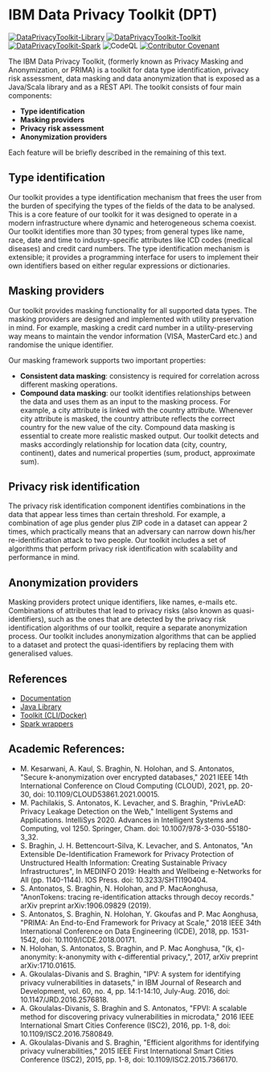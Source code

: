 # IBM Data Privacy Toolkit (DPT)
[![DataPrivacyToolkit-Library](https://github.com/IBM/data-privacy-toolkit/actions/workflows/library.yml/badge.svg?branch=main)](https://github.com/IBM/data-privacy-toolkit/actions/workflows/library.yml)
[![DataPrivacyToolkit-Toolkit](https://github.com/IBM/data-privacy-toolkit/actions/workflows/toolkit.yml/badge.svg?branch=main)](https://github.com/IBM/data-privacy-toolkit/actions/workflows/toolkit.yml)
[![DataPrivacyToolkit-Spark](https://github.com/IBM/data-privacy-toolkit/actions/workflows/spark.yml/badge.svg?branch=main)](https://github.com/IBM/data-privacy-toolkit/actions/workflows/spark.yml)
![CodeQL](https://github.com/IBM/data-privacy-toolkit/actions/workflows/codeql.yml/badge.svg)
[![Contributor Covenant](https://img.shields.io/badge/Contributor%20Covenant-v2.0%20adopted-ff69b4.svg)](./CODE_OF_CONDUCT.md) 

The IBM Data Privacy Toolkit, (formerly known as Privacy Masking and Anonymization, or PRIMA) is a toolkit for data type identification, privacy risk assessment, data masking and data anonymization that is exposed as a Java/Scala library and as a REST API.
The toolkit consists of four main components:
- **Type identification**
- **Masking providers**
- **Privacy risk assessment**
- **Anonymization providers**

Each feature will be briefly described in the remaining of this text.

## Type identification
Our toolkit provides a type identification mechanism that frees the user from the burden of specifying the types of the fields of the data to be analysed.
This is a core feature of our toolkit for it was designed to operate in a modern infrastructure where dynamic and heterogeneous schema coexist.
Our toolkit identifies more than 30 types; from general types like name, race, date and time to industry-specific attributes like ICD codes (medical diseases) and credit card numbers.
The type identification mechanism is extensible; it provides a programming interface for users to implement their own identifiers based on either regular expressions or dictionaries.

## Masking providers
Our toolkit provides masking functionality for all supported data types.
The masking providers are designed and implemented with utility preservation in mind.
For example, masking a credit card number in a utility-preserving way means to maintain the vendor information (VISA, MasterCard etc.) and randomise the unique identifier.

Our masking framework supports two important properties:

- **Consistent data masking**: consistency is required for correlation across different masking operations.
- **Compound data masking**: our toolkit identifies relationships between the data and uses them as an input to the masking process.
For example, a city attribute is linked with the country attribute.
Whenever city attribute is masked, the country attribute reflects the correct country for the new value of the city.
Compound data masking is essential to create more realistic masked output.
Our toolkit detects and masks accordingly relationship for location data (city, country, continent), dates and numerical properties (sum, product, approximate sum).

## Privacy risk identification
The privacy risk identification component identifies combinations in the data that appear less times than certain threshold.
For example, a combination of age plus gender plus ZIP code in a dataset can appear 2 times, which practically means that an adversary can narrow down his/her re-identification attack to two people.
Our toolkit includes a set of algorithms that perform privacy risk identification with scalability and performance in mind.

## Anonymization providers
Masking providers protect unique identifiers, like names, e-mails etc.
Combinations of attributes that lead to privacy risks (also known as quasi-identifiers), such as the ones that are detected by the privacy risk identification algorithms of our toolkit, require a separate anonymization process.
Our toolkit includes anonymization algorithms that can be applied to a dataset and protect the quasi-identifiers by replacing them with generalised values.

## References
- [Documentation](docs/README.md)
- [Java Library](library)
- [Toolkit (CLI/Docker)](docker)
- [Spark wrappers](spark)

## Academic References:
- M. Kesarwani, A. Kaul, S. Braghin, N. Holohan, and S. Antonatos, "Secure k-anonymization over encrypted databases," 2021 IEEE 14th International Conference on Cloud Computing (CLOUD), 2021, pp. 20-30, doi: 10.1109/CLOUD53861.2021.00015.
- M. Pachilakis, S. Antonatos, K. Levacher, and S. Braghin, "PrivLeAD: Privacy Leakage Detection on the Web," Intelligent Systems and Applications. IntelliSys 2020. Advances in Intelligent Systems and Computing, vol 1250. Springer, Cham. doi: 10.1007/978-3-030-55180-3_32.
- S. Braghin, J. H. Bettencourt-Silva, K. Levacher, and S. Antonatos, "An Extensible De-Identification Framework for Privacy Protection of Unstructured Health Information: Creating Sustainable Privacy Infrastructures", In MEDINFO 2019: Health and Wellbeing e-Networks for All (pp. 1140-1144). IOS Press. doi: 10.3233/SHTI190404.
- S. Antonatos, S. Braghin, N. Holohan, and P. MacAonghusa, "AnonTokens: tracing re-identification attacks through decoy records." arXiv preprint arXiv:1906.09829 (2019).
- S. Antonatos, S. Braghin, N. Holohan, Y. Gkoufas and P. Mac Aonghusa, "PRIMA: An End-to-End Framework for Privacy at Scale," 2018 IEEE 34th International Conference on Data Engineering (ICDE), 2018, pp. 1531-1542, doi: 10.1109/ICDE.2018.00171.
- N. Holohan, S. Antonatos, S. Braghin, and P. Mac Aonghusa, "(k, ϵ)-anonymity: k-anonymity with ϵ-differential privacy,", 2017, arXiv preprint arXiv:1710.01615.
- A. Gkoulalas-Divanis and S. Braghin, "IPV: A system for identifying privacy vulnerabilities in datasets," in IBM Journal of Research and Development, vol. 60, no. 4, pp. 14:1-14:10, July-Aug. 2016, doi: 10.1147/JRD.2016.2576818.
- A. Gkoulalas-Divanis, S. Braghin and S. Antonatos, "FPVI: A scalable method for discovering privacy vulnerabilities in microdata," 2016 IEEE International Smart Cities Conference (ISC2), 2016, pp. 1-8, doi: 10.1109/ISC2.2016.7580849.
- A. Gkoulalas-Divanis and S. Braghin, "Efficient algorithms for identifying privacy vulnerabilities," 2015 IEEE First International Smart Cities Conference (ISC2), 2015, pp. 1-8, doi: 10.1109/ISC2.2015.7366170.
